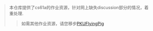 >本仓库提供了cs61a的作业资源，针对网上缺失discussion部分的情况，着重处理.
>>如需其他作业资源，请您移步[PKUFlyingPig](https://github.com/PKUFlyingPig/CS61A)
#
